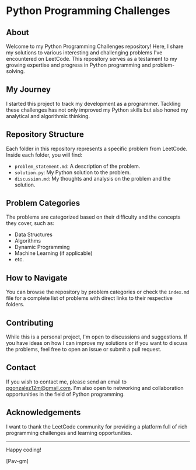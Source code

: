 # Python Programming Challenges

## About

Welcome to my Python Programming Challenges repository! Here, I share my solutions to various interesting and challenging problems I've encountered on LeetCode. This repository serves as a testament to my growing expertise and progress in Python programming and problem-solving.

## My Journey

I started this project to track my development as a programmer. Tackling these challenges has not only improved my Python skills but also honed my analytical and algorithmic thinking.

## Repository Structure

Each folder in this repository represents a specific problem from LeetCode. Inside each folder, you will find:
- `problem_statement.md`: A description of the problem.
- `solution.py`: My Python solution to the problem.
- `discussion.md`: My thoughts and analysis on the problem and the solution.

## Problem Categories

The problems are categorized based on their difficulty and the concepts they cover, such as:
- Data Structures
- Algorithms
- Dynamic Programming
- Machine Learning (if applicable)
- etc.

## How to Navigate

You can browse the repository by problem categories or check the `index.md` file for a complete list of problems with direct links to their respective folders.

## Contributing

While this is a personal project, I'm open to discussions and suggestions. If you have ideas on how I can improve my solutions or if you want to discuss the problems, feel free to open an issue or submit a pull request.

## Contact

If you wish to contact me, please send an email to [pgonzalez12m@gmail.com](mailto:pgonzalez12m@gmail.com). I'm also open to networking and collaboration opportunities in the field of Python programming.

## Acknowledgements

I want to thank the LeetCode community for providing a platform full of rich programming challenges and learning opportunities.

---

Happy coding!

[Pav-gm]
